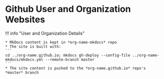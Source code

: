 # Github User and Organization Websites

!!! info "User and Organization Details"

    * MkDocs content is kept in *org-name-mkdocs* repo
    * The site is built with: 
    ```
    cd ../org-name.github.io; mkdocs gh-deploy --config-file ../org-name-mkdocs/mkdocs.yml --remote-branch master
    ```
    * The site content is pushed to the *org-name.github.io* repo's *master* branch 